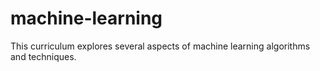 # machine-learning
This curriculum explores several aspects of machine learning algorithms and techniques.
